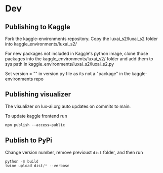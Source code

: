 # Dev

## Publishing to Kaggle

Fork the kaggle-environments repository. Copy the luxai_s2/luxai_s2 folder into kaggle_environments/luxai_s2/

For new packages not included in Kaggle's python image, clone those packages into the kaggle_environments/luxai_s2/ folder and add them to sys path in kaggle_environments/luxai_s2/luxai_s2.py

Set version = "" in version.py file as its not a "package" in the kaggle-environments repo

## Publishing visualizer

The visualizer on lux-ai.org auto updates on commits to main.

To update kaggle frontend run
```python
npm publish --access=public
```

## Publish to PyPi

Change version number, remove previoust `dist` folder, and then run

```python
python -m build
twine upload dist/* --verbose
```

